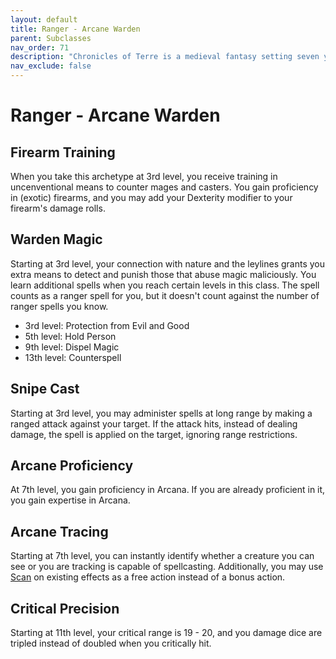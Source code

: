 ```yaml
---
layout: default
title: Ranger - Arcane Warden
parent: Subclasses
nav_order: 71
description: "Chronicles of Terre is a medieval fantasy setting seven years in the writing, currently for dungeons & dragons 5th edition."
nav_exclude: false
---
```


# Ranger - Arcane Warden

## Firearm Training

When you take this archetype at 3rd level, you receive training in uncenventional means to counter mages and casters. You gain proficiency in (exotic) firearms, and you may add your Dexterity modifier to your firearm's damage rolls. 

## Warden Magic

Starting at 3rd level, your connection with nature and the leylines grants you extra means to detect and punish those that abuse magic maliciously. You learn additional spells when you reach certain levels in this class. The spell counts as a ranger spell for you, but it doesn't count against the number of ranger spells you know.
- 3rd level: Protection from Evil and Good
- 5th level: Hold Person
- 9th level: Dispel Magic
- 13th level: Counterspell

## Snipe Cast

Starting at 3rd level, you may administer spells at long range by making a ranged attack against your target. If the attack hits, instead of dealing damage, the spell is applied on the target, ignoring range restrictions.

## Arcane Proficiency

At 7th level, you gain proficiency in Arcana. If you are already proficient in it, you gain expertise in Arcana.

## Arcane Tracing

Starting at 7th level, you can instantly identify whether a creature you can see or you are tracking is capable of spellcasting. Additionally, you may use [Scan](../homebrew/Scan) on existing effects as a free action instead of a bonus action.

## Critical Precision

Starting at 11th level, your critical range is 19 - 20, and you damage dice are tripled instead of doubled when you critically hit.